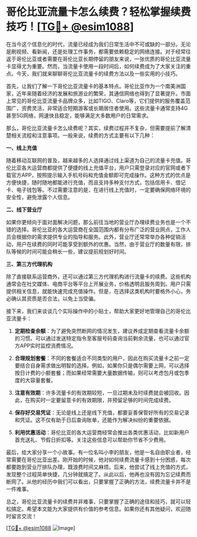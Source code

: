 # 哥伦比亚流量卡怎么续费？轻松掌握续费技巧！[[TG💪+ @esim1088](https://t.me/s/esim1088)]

在当今这个信息化的时代，流量已经成为我们日常生活中不可或缺的一部分。无论是刷视频、看新闻，还是处理工作事务，都需要依赖稳定的网络连接。对于经常往返于哥伦比亚或者需要在哥伦比亚长期停留的朋友来说，一张优质的哥伦比亚流量卡显得尤为重要。然而，当流量卡使用一段时间后，如何续费成为了大家关注的重点。今天，我们就来聊聊哥伦比亚流量卡的续费方法以及一些实用的小技巧。

首先，让我们了解一下哥伦比亚流量卡的基本特点。哥伦比亚作为一个南美洲国家，近年来随着经济的发展和旅游业的繁荣，其通信网络也得到了显著提升。市面上常见的哥伦比亚流量卡品牌众多，比如TIGO、Claro等，它们提供的服务覆盖范围广，资费灵活，非常适合短期游客或长期居住者使用。这些流量卡通常支持4G甚至5G网络，网速快且稳定，能够满足大多数用户的日常需求。

那么，哥伦比亚流量卡怎么续费呢？其实，续费过程并不复杂，但需要提前了解清楚相关流程和注意事项。一般来说，续费的方式主要有以下几种：

**一、线上充值**

随着移动互联网的普及，越来越多的人选择通过线上渠道为自己的流量卡充值。哥伦比亚各大运营商都提供了便捷的线上充值平台，用户只需登录对应的官网或者下载官方APP，按照提示输入手机号码和充值金额即可完成操作。这种方式的优点是方便快捷，随时随地都能进行充值，而且支持多种支付方式，包括信用卡、借记卡、电子钱包等。不过需要注意的是，在进行线上充值时，一定要确保网络环境的安全性，避免泄露个人信息。

**二、线下营业厅**

如果你更倾向于面对面解决问题，那么前往当地的营业厅办理续费业务也是一个不错的选择。哥伦比亚的各大运营商在全国范围内都有分布广泛的营业网点，工作人员会根据你的需求提供专业的指导和服务。此外，营业厅还常常举办各种促销活动，用户在续费的同时可能享受到额外的优惠。当然，由于营业厅的数量有限，排队等候的时间可能会稍长一些，建议提前规划好时间。

**三、第三方代理机构**

除了直接联系运营商外，还可以通过第三方代理机构进行流量卡的续费。这些机构通常会在社交媒体、电商平台等平台上开展业务，价格透明且服务周到。用户只需提供相关信息，就能快速完成充值操作。但是，在选择这类机构时要格外小心，务必确认其资质是否合法，以免上当受骗。

接下来，我们来谈谈几个实际操作中的小贴士，帮助大家更好地管理自己的哥伦比亚流量卡：

1. **定期检查余额**：为了避免突然断网的情况发生，建议养成定期查看流量卡余额的习惯。可以通过发送特定指令至客服号码查询当前剩余流量，也可以通过官方APP实时监控消费情况。

2. **合理规划套餐**：不同的套餐适合不同类型的用户，因此在购买流量卡之前一定要结合自身需求做出明智的选择。例如，如果你只是偶尔需要上网，可以选择按日计费的小额套餐；而如果经常需要大量数据传输，则可以考虑包月或包季度的大容量套餐。

3. **注意有效期**：许多流量卡的有效期较短，一旦过期未及时续费就会被回收。因此，在购买时一定要留意卡的有效期限，并预留足够的时间完成续费。

4. **保存好交易凭证**：无论是线上还是线下充值，都要妥善保管好所有的交易记录和凭证。这不仅有助于日后查询账单，还能作为解决纠纷的重要依据。

5. **利用优惠活动**：哥伦比亚的各大运营商经常会推出各类优惠活动，比如新用户首充送礼、节假日折扣等。关注这些信息可以帮助你节省不少费用。

最后，给大家分享一个小故事。有一位名叫小李的朋友，他是一名自由职业者，经常需要在哥伦比亚出差。刚开始的时候，他对如何续费流量卡感到十分困惑，每次都要跑到营业厅排队办理，既浪费时间又麻烦。后来，他尝试了线上充值的方式，发现整个过程简单快捷，几分钟就搞定了。从此以后，他再也没有因为忘记续费而断网了。从他的经历中我们可以看出，只要掌握了正确的方法，续费流量卡并不是一件难事。

总之，哥伦比亚流量卡的续费并非难事，只要掌握了正确的途径和技巧，就可以轻松搞定。希望本文能为大家提供有价值的参考信息。如果你还有其他疑问，欢迎随时留言交流！

[[TG💪+ @esim1088](https://t.me/s/esim1088) ![Image](https://i.postimg.cc/4NQfJmqS/Snipaste-2025-05-13-00-14-12.png)]